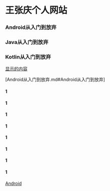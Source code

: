 # 王张庆个人网站

###  <span id="jump_Android">Android从入门到放弃</span>
###  <span id="jump_Java">Java从入门到放弃</span>
###  <span id="jump_Kotlin">Kotlin从入门到放弃</span>

[显示的内容](#王张庆个人网站)


[Android从入门到放弃.md#Android从入门到放弃]


#### 1
#### 1
#### 1
#### 1
#### 1
#### 1
#### 1
#### 1







[Android](#jump_Android)